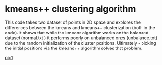 # kmeans++ clustering algorithm
This code takes two dataset of points in 2D space and explores the differences between the kmeans and kmeans++ clusterization (both in the code). It shows that while the kmeans algorithm works on the balanced dataset (normal.txt ) it performs poorly on unbalanced ones (unbalance.txt) due to the random initialization of the cluster positions. Ultimately - picking the initial positions via the kmeans++ algorithm solves that problem.

[pic1](kmeans-plus-plus-clustering/unbalancedClusters.png)
